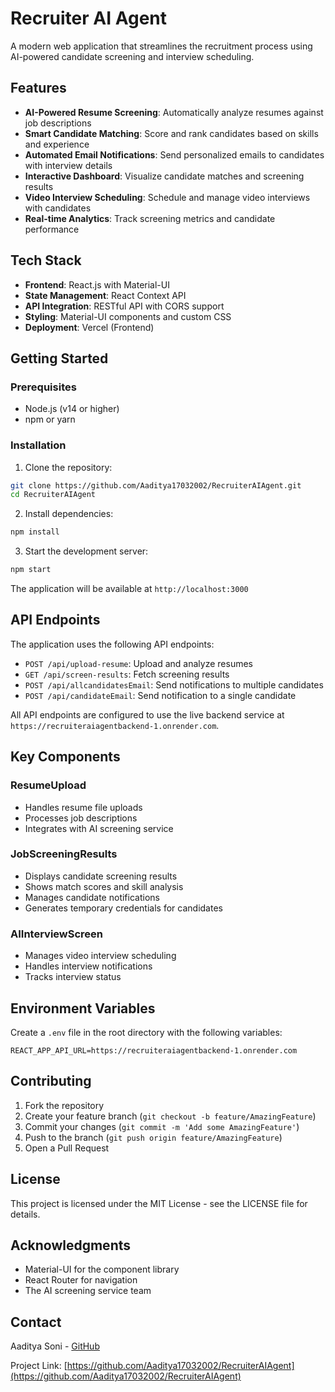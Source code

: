 # Recruiter AI Agent

A modern web application that streamlines the recruitment process using AI-powered candidate screening and interview scheduling.

## Features

- **AI-Powered Resume Screening**: Automatically analyze resumes against job descriptions
- **Smart Candidate Matching**: Score and rank candidates based on skills and experience
- **Automated Email Notifications**: Send personalized emails to candidates with interview details
- **Interactive Dashboard**: Visualize candidate matches and screening results
- **Video Interview Scheduling**: Schedule and manage video interviews with candidates
- **Real-time Analytics**: Track screening metrics and candidate performance

## Tech Stack

- **Frontend**: React.js with Material-UI
- **State Management**: React Context API
- **API Integration**: RESTful API with CORS support
- **Styling**: Material-UI components and custom CSS
- **Deployment**: Vercel (Frontend)

## Getting Started

### Prerequisites

- Node.js (v14 or higher)
- npm or yarn

### Installation

1. Clone the repository:
```bash
git clone https://github.com/Aaditya17032002/RecruiterAIAgent.git
cd RecruiterAIAgent
```

2. Install dependencies:
```bash
npm install
```

3. Start the development server:
```bash
npm start
```

The application will be available at `http://localhost:3000`

## API Endpoints

The application uses the following API endpoints:

- `POST /api/upload-resume`: Upload and analyze resumes
- `GET /api/screen-results`: Fetch screening results
- `POST /api/allcandidatesEmail`: Send notifications to multiple candidates
- `POST /api/candidateEmail`: Send notification to a single candidate

All API endpoints are configured to use the live backend service at `https://recruiteraiagentbackend-1.onrender.com`.

## Key Components

### ResumeUpload
- Handles resume file uploads
- Processes job descriptions
- Integrates with AI screening service

### JobScreeningResults
- Displays candidate screening results
- Shows match scores and skill analysis
- Manages candidate notifications
- Generates temporary credentials for candidates

### AIInterviewScreen
- Manages video interview scheduling
- Handles interview notifications
- Tracks interview status

## Environment Variables

Create a `.env` file in the root directory with the following variables:

```env
REACT_APP_API_URL=https://recruiteraiagentbackend-1.onrender.com
```

## Contributing

1. Fork the repository
2. Create your feature branch (`git checkout -b feature/AmazingFeature`)
3. Commit your changes (`git commit -m 'Add some AmazingFeature'`)
4. Push to the branch (`git push origin feature/AmazingFeature`)
5. Open a Pull Request

## License

This project is licensed under the MIT License - see the LICENSE file for details.

## Acknowledgments

- Material-UI for the component library
- React Router for navigation
- The AI screening service team

## Contact

Aaditya Soni - [GitHub](https://github.com/Aaditya17032002)

Project Link: [https://github.com/Aaditya17032002/RecruiterAIAgent](https://github.com/Aaditya17032002/RecruiterAIAgent)
